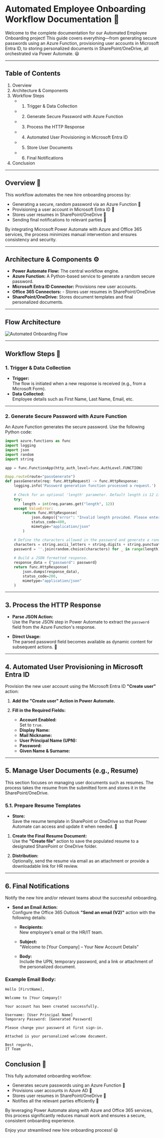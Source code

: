 # Automated Employee Onboarding Workflow Documentation 🚀

Welcome to the complete documentation for our Automated Employee Onboarding project! This guide covers everything—from generating secure passwords using an Azure Function, provisioning user accounts in Microsoft Entra ID, to storing personalized documents in SharePoint/OneDrive, all orchestrated via Power Automate. 😃

---

## Table of Contents
1. Overview
2. Architecture & Components
3. Workflow Steps
    - 1. Trigger & Data Collection
    - 2. Generate Secure Password with Azure Function
    - 3. Process the HTTP Response
    - 4. Automated User Provisioning in Microsoft Entra ID
    - 5. Store User Documents
    - 6. Final Notifications
4. Conclusion

---

## Overview 🌟

This workflow automates the new hire onboarding process by:
- Generating a secure, random password via an Azure Function 🔐
- Provisioning a user account in Microsoft Entra ID 👥
- Stores user resumes in SharePoint/OneDrive 📁
- Sending final notifications to relevant parties 📧

By integrating Microsoft Power Automate with Azure and Office 365 services, the process minimizes manual intervention and ensures consistency and security.

---

## Architecture & Components ⚙️

- **Power Automate Flow:** The central workflow engine.
- **Azure Function:** A Python-based service to generate a random secure password.
- **Microsoft Entra ID Connector:** Provisions new user accounts.
- **Office 365 Connectors:** - Stores user resumes in SharePoint/OneDrive
- **SharePoint/OneDrive:** Stores document templates and final personalized documents.

---

## **Flow Architecture**

![Automated Onboarding Flow](https://github.com/nandan2003/Employee-Onboarding-Automation/blob/df56509860e4187a01f542f3f3b319bb7e7d8550/Employee%20Onboard%20Flow.png)

---

## Workflow Steps 🔄

### 1. Trigger & Data Collection

- **Trigger:**  
  The flow is initiated when a new response is received (e.g., from a Microsoft Form).
- **Data Collected:**  
  Employee details such as First Name, Last Name, Email, etc.

---

### 2. Generate Secure Password with Azure Function

An Azure Function generates the secure password. Use the following Python code:

```python
import azure.functions as func
import logging
import json
import random
import string

app = func.FunctionApp(http_auth_level=func.AuthLevel.FUNCTION)

@app.route(route="passGenerate")
def passGenerate(req: func.HttpRequest) -> func.HttpResponse:
    logging.info('Password generation function processed a request.')
    
    # Check for an optional 'length' parameter. Default length is 12 if not provided.
    try:
        length = int(req.params.get("length", 12))
    except ValueError:
        return func.HttpResponse(
            json.dumps({"error": "Invalid length provided. Please enter a number."}),
            status_code=400,
            mimetype="application/json"
        )

    # Define the characters allowed in the password and generate a random password.
    characters = string.ascii_letters + string.digits + string.punctuation
    password = ''.join(random.choice(characters) for _ in range(length))
    
    # Build a JSON formatted response.
    response_data = {"password": password}
    return func.HttpResponse(
        json.dumps(response_data),
        status_code=200,
        mimetype="application/json"
    )
```

---

## 3. Process the HTTP Response

- **Parse JSON Action:**  
  Use the Parse JSON step in Power Automate to extract the `password` field from the Azure Function's response.

- **Direct Usage:**  
  The parsed password field becomes available as dynamic content for subsequent actions. 📲

---

## 4. Automated User Provisioning in Microsoft Entra ID

Provision the new user account using the Microsoft Entra ID **"Create user"** action:

1. **Add the "Create user" Action in Power Automate.**

2. **Fill in the Required Fields:**

   - **Account Enabled:**  
     Set to `true`.
   - **Display Name:**  
   - **Mail Nickname:**  
   - **User Principal Name (UPN):**  
   - **Password:**  
   - **Given Name & Surname:**  

---

## 5. Manage User Documents (e.g., Resume)

This section focuses on managing user documents such as resumes. The process takes the resume from the submitted form and stores it in the SharePoint/OneDrive.

### 5.1. Prepare Resume Templates

- **Store:**  
  Save the resume template in SharePoint or OneDrive so that Power Automate can access and update it when needed. 📁

1. **Create the Final Resume Document:**  
   Use the **"Create file"** action to save the populated resume to a designated SharePoint or OneDrive folder.

2. **Distribution:**  
   Optionally, send the resume via email as an attachment or provide a downloadable link for HR review.
---

## 6. Final Notifications

Notify the new hire and/or relevant teams about the successful onboarding.

- **Send an Email Action:**  
  Configure the Office 365 Outlook **"Send an email (V2)"** action with the following details:

  - **Recipients:**  
    New employee's email or the HR/IT team.

  - **Subject:**  
    "Welcome to [Your Company] – Your New Account Details"

  - **Body:**  
    Include the UPN, temporary password, and a link or attachment of the personalized document.

### Example Email Body:
```plaintext
Hello [FirstName],

Welcome to [Your Company]!

Your account has been created successfully.

Username: [User Principal Name]
Temporary Password: [Generated Password]

Please change your password at first sign-in.

Attached is your personalized welcome document.

Best regards,
IT Team
```
## Conclusion 🎉

This fully automated onboarding workflow:

- Generates secure passwords using an Azure Function 🔐
- Provisions user accounts in Azure AD 👥
- Stores user resumes in SharePoint/OneDrive 📁
- Notifies all the relevant parties efficiently 📧

By leveraging Power Automate along with Azure and Office 365 services, this process significantly reduces manual work and ensures a secure, consistent onboarding experience.

Enjoy your streamlined new hire onboarding process! 😃
